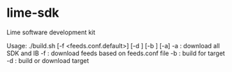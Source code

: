 # lime-sdk
Lime software development kit

 Usage: ./build.sh [-f <feeds.conf.default>] [-d <target>] [-b <target>] [-a]
 	-a		: download all SDK and IB
 	-f <file>	: download feeds based on feeds.conf file
 	-b <target>	: build for target
 	-d <target>	: build or download target


